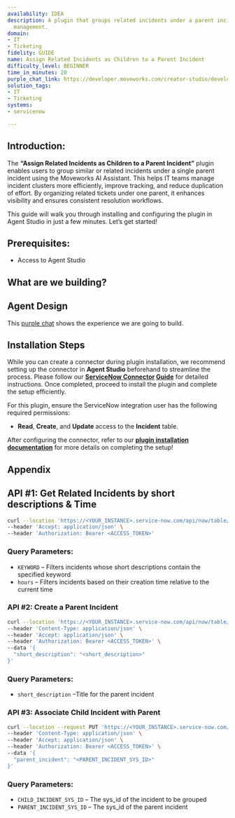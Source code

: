 ```yaml
---
availability: IDEA
description: A plugin that groups related incidents under a parent incident for streamlined
  management.
domain:
- IT
- Ticketing
fidelity: GUIDE
name: Assign Related Incidents as Children to a Parent Incident
difficulty_level: BEGINNER
time_in_minutes: 20
purple_chat_link: https://developer.moveworks.com/creator-studio/developer-tools/purple-chat/?conversation=%7B%22startTimestamp%22%3A%2211%3A43+AM%22%2C%22messages%22%3A%5B%7B%22parts%22%3A%5B%7B%22richText%22%3A%22Can+you+group+all+the+recent+email+server+incidents+under+a+parent+ticket%3F%22%7D%5D%2C%22role%22%3A%22user%22%7D%2C%7B%22parts%22%3A%5B%7B%22richText%22%3A%22Certainly.+To+find+the+relevant+incidents%2C+how+far+back+should+I+look%3F+For+example%2C+%27the+last+2+hours%27%2C+%27since+5+PM+yesterday%27%2C+or+%27in+the+last+3+days%27.%22%7D%5D%2C%22role%22%3A%22assistant%22%7D%2C%7B%22parts%22%3A%5B%7B%22richText%22%3A%22Find+incidents+from+the+last+6+hours%22%7D%5D%2C%22role%22%3A%22user%22%7D%2C%7B%22parts%22%3A%5B%7B%22reasoningSteps%22%3A%5B%7B%22richText%22%3A%22%3Cp%3ESearching+ServiceNow+for+recent+incidents+related+to+%27email+server%27+in+the+last+6+hours.%3C%2Fp%3E%22%2C%22status%22%3A%22success%22%7D%5D%7D%2C%7B%22richText%22%3A%22I+found+5+incidents+created+in+the+last+6+hours+related+to+the+email+server.+Would+you+like+me+to+group+these+under+a+new+parent+incident%3F%22%7D%2C%7B%22citations%22%3A%5B%7B%22citationTitle%22%3A%22INC0054321%3A+Email+not+syncing%22%2C%22connectorName%22%3A%22servicenow%22%7D%2C%7B%22citationTitle%22%3A%22INC0054322%3A+Outlook+connection+error%22%2C%22connectorName%22%3A%22servicenow%22%7D%2C%7B%22citationTitle%22%3A%22INC0054323%3A+Cannot+send%2Freceive+email%22%2C%22connectorName%22%3A%22servicenow%22%7D%2C%7B%22citationTitle%22%3A%22INC0054324%3A+Email+server+down%22%2C%22connectorName%22%3A%22servicenow%22%7D%2C%7B%22citationTitle%22%3A%22INC0054325%3A+Mail+client+unresponsive%22%2C%22connectorName%22%3A%22servicenow%22%7D%5D%7D%2C%7B%22buttons%22%3A%5B%7B%22buttonText%22%3A%22Yes%2C+group+them%22%2C%22style%22%3A%22filled%22%7D%2C%7B%22buttonText%22%3A%22No%2C+don%27t+group%22%2C%22style%22%3A%22outlined%22%7D%5D%7D%5D%2C%22role%22%3A%22assistant%22%7D%2C%7B%22parts%22%3A%5B%7B%22richText%22%3A%22Yes%2C+group+them%22%7D%5D%2C%22role%22%3A%22user%22%7D%2C%7B%22parts%22%3A%5B%7B%22richText%22%3A%22Great.+What+should+the+short+description+%28title%29+of+the+new+parent+incident+be%3F%22%7D%5D%2C%22role%22%3A%22assistant%22%7D%2C%7B%22parts%22%3A%5B%7B%22richText%22%3A%22Email+Server+Outage%22%7D%5D%2C%22role%22%3A%22user%22%7D%2C%7B%22parts%22%3A%5B%7B%22richText%22%3A%22%3Cp%3EOkay%2C+I+will+create+a+new+parent+incident+in+%3Cb%3EServiceNow%3C%2Fb%3E+and+associate+the+5+related+incidents.%3C%2Fp%3E%3Cul%3E%3Cli%3E%3Cb%3EParent+Incident+Description%3A%3C%2Fb%3E+Email+Server+Outage%3C%2Fli%3E%3Cli%3E%3Cb%3EChild+Incidents%3A%3C%2Fb%3E+5+incidents+including+INC0054321%2C+INC0054322%2C+and+INC0054323%3C%2Fli%3E%3C%2Ful%3E%3Cp%3E%3Cb%3EDoes+this+look+correct%3F%3C%2Fb%3E%3C%2Fp%3E%22%7D%2C%7B%22buttons%22%3A%5B%7B%22buttonText%22%3A%22Yes%2C+create+it%22%2C%22style%22%3A%22filled%22%7D%2C%7B%22buttonText%22%3A%22Cancel%22%2C%22style%22%3A%22outlined%22%7D%5D%7D%5D%2C%22role%22%3A%22assistant%22%7D%2C%7B%22parts%22%3A%5B%7B%22richText%22%3A%22Yes%2C+create+it%22%7D%5D%2C%22role%22%3A%22user%22%7D%2C%7B%22parts%22%3A%5B%7B%22reasoningSteps%22%3A%5B%7B%22richText%22%3A%22Creating+parent+incident+%27Email+Server+Outage%27+in+ServiceNow.%22%2C%22status%22%3A%22success%22%7D%2C%7B%22richText%22%3A%22Associating+5+child+incidents.%22%2C%22status%22%3A%22success%22%7D%5D%7D%2C%7B%22richText%22%3A%22Done.+I%27ve+created+the+parent+incident+and+linked+the+5+child+incidents.%22%7D%2C%7B%22citations%22%3A%5B%7B%22citationTitle%22%3A%22INC0054389%3A+Email+Server+Outage%22%2C%22connectorName%22%3A%22servicenow%22%7D%5D%7D%5D%2C%22role%22%3A%22assistant%22%2C%22showFeedbackTray%22%3Atrue%7D%5D%7D
solution_tags:
- IT
- Ticketing
systems:
- servicenow

---
```

## **Introduction:**

The **“Assign Related Incidents as Children to a Parent Incident”** plugin enables users to group similar or related incidents under a single parent incident using the Moveworks AI Assistant. This helps IT teams manage incident clusters more efficiently, improve tracking, and reduce duplication of effort. By organizing related tickets under one parent, it enhances visibility and ensures consistent resolution workflows.

This guide will walk you through installing and configuring the plugin in Agent Studio in just a few minutes. Let’s get started!

## **Prerequisites:**

- Access to Agent Studio

## **What are we building?**

## **Agent Design**

This [purple chat](https://developer.moveworks.com/creator-studio/developer-tools/purple-chat?conversation=%7B%22startTimestamp%22%3A%2211%3A43+AM%22%2C%22messages%22%3A%5B%7B%22parts%22%3A%5B%7B%22richText%22%3A%22Can+you+group+all+the+recent+email+server+incidents+under+a+parent+ticket%3F%22%7D%5D%2C%22role%22%3A%22user%22%7D%2C%7B%22parts%22%3A%5B%7B%22richText%22%3A%22Certainly.+To+find+the+relevant+incidents%2C+how+far+back+should+I+look%3F+For+example%2C+%27the+last+2+hours%27%2C+%27since+5+PM+yesterday%27%2C+or+%27in+the+last+3+days%27.%22%7D%5D%2C%22role%22%3A%22assistant%22%7D%2C%7B%22parts%22%3A%5B%7B%22richText%22%3A%22Find+incidents+from+the+last+6+hours%22%7D%5D%2C%22role%22%3A%22user%22%7D%2C%7B%22parts%22%3A%5B%7B%22reasoningSteps%22%3A%5B%7B%22richText%22%3A%22%3Cp%3ESearching+ServiceNow+for+recent+incidents+related+to+%27email+server%27+in+the+last+6+hours.%3C%2Fp%3E%22%2C%22status%22%3A%22success%22%7D%5D%7D%2C%7B%22richText%22%3A%22I+found+5+incidents+created+in+the+last+6+hours+related+to+the+email+server.+Would+you+like+me+to+group+these+under+a+new+parent+incident%3F%22%7D%2C%7B%22citations%22%3A%5B%7B%22citationTitle%22%3A%22INC0054321%3A+Email+not+syncing%22%2C%22connectorName%22%3A%22servicenow%22%7D%2C%7B%22citationTitle%22%3A%22INC0054322%3A+Outlook+connection+error%22%2C%22connectorName%22%3A%22servicenow%22%7D%2C%7B%22citationTitle%22%3A%22INC0054323%3A+Cannot+send%2Freceive+email%22%2C%22connectorName%22%3A%22servicenow%22%7D%2C%7B%22citationTitle%22%3A%22INC0054324%3A+Email+server+down%22%2C%22connectorName%22%3A%22servicenow%22%7D%2C%7B%22citationTitle%22%3A%22INC0054325%3A+Mail+client+unresponsive%22%2C%22connectorName%22%3A%22servicenow%22%7D%5D%7D%2C%7B%22buttons%22%3A%5B%7B%22buttonText%22%3A%22Yes%2C+group+them%22%2C%22style%22%3A%22filled%22%7D%2C%7B%22buttonText%22%3A%22No%2C+don%27t+group%22%2C%22style%22%3A%22outlined%22%7D%5D%7D%5D%2C%22role%22%3A%22assistant%22%7D%2C%7B%22parts%22%3A%5B%7B%22richText%22%3A%22Yes%2C+group+them%22%7D%5D%2C%22role%22%3A%22user%22%7D%2C%7B%22parts%22%3A%5B%7B%22richText%22%3A%22Great.+What+should+the+short+description+%28title%29+of+the+new+parent+incident+be%3F%22%7D%5D%2C%22role%22%3A%22assistant%22%7D%2C%7B%22parts%22%3A%5B%7B%22richText%22%3A%22Email+Server+Outage%22%7D%5D%2C%22role%22%3A%22user%22%7D%2C%7B%22parts%22%3A%5B%7B%22richText%22%3A%22%3Cp%3EOkay%2C+I+will+create+a+new+parent+incident+in+%3Cb%3EServiceNow%3C%2Fb%3E+and+associate+the+5+related+incidents.%3C%2Fp%3E%3Cul%3E%3Cli%3E%3Cb%3EParent+Incident+Description%3A%3C%2Fb%3E+Email+Server+Outage%3C%2Fli%3E%3Cli%3E%3Cb%3EChild+Incidents%3A%3C%2Fb%3E+5+incidents+including+INC0054321%2C+INC0054322%2C+and+INC0054323%3C%2Fli%3E%3C%2Ful%3E%3Cp%3E%3Cb%3EDoes+this+look+correct%3F%3C%2Fb%3E%3C%2Fp%3E%22%7D%2C%7B%22buttons%22%3A%5B%7B%22buttonText%22%3A%22Yes%2C+create+it%22%2C%22style%22%3A%22filled%22%7D%2C%7B%22buttonText%22%3A%22Cancel%22%2C%22style%22%3A%22outlined%22%7D%5D%7D%5D%2C%22role%22%3A%22assistant%22%7D%2C%7B%22parts%22%3A%5B%7B%22richText%22%3A%22Yes%2C+create+it%22%7D%5D%2C%22role%22%3A%22user%22%7D%2C%7B%22parts%22%3A%5B%7B%22reasoningSteps%22%3A%5B%7B%22richText%22%3A%22Creating+parent+incident+%27Email+Server+Outage%27+in+ServiceNow.%22%2C%22status%22%3A%22success%22%7D%2C%7B%22richText%22%3A%22Associating+5+child+incidents.%22%2C%22status%22%3A%22success%22%7D%5D%7D%2C%7B%22richText%22%3A%22Done.+I%27ve+created+the+parent+incident+and+linked+the+5+child+incidents.%22%7D%2C%7B%22citations%22%3A%5B%7B%22citationTitle%22%3A%22INC0054389%3A+Email+Server+Outage%22%2C%22connectorName%22%3A%22servicenow%22%7D%5D%7D%5D%2C%22role%22%3A%22assistant%22%2C%22showFeedbackTray%22%3Atrue%7D%5D%7D) shows the experience we are going to build.

## **Installation Steps**

While you can create a connector during plugin installation, we recommend setting up the connector in **Agent Studio** beforehand to streamline the process. Please follow our **[ServiceNow Connector](https://developer.moveworks.com/marketplace/package/?id=servicenow&hist=home%2Cbrws#how-to-implement) [Guide](https://developer.moveworks.com/marketplace/package/?id=salesforce&hist=home%2Cbrws#how-to-implement)** for detailed instructions. Once completed, proceed to install the plugin and complete the setup efficiently.

For this plugin, ensure the ServiceNow integration user has the following required permissions:

- **Read**, **Create**, and **Update** access to the **Incident** table.

After configuring the connector, refer to our [**plugin installation documentation**](https://help.moveworks.com/docs/ai-agent-marketplace-installation) for more details on completing the setup!

## **Appendix**

## API #1: Get Related Incidents by short descriptions & Time

```bash
curl --location 'https://<YOUR_INSTANCE>.service-now.com/api/now/table/incident?sysparm_query=sys_created_onRELATIVEGE%40hour%40ago%40<hours>%5Eshort_descriptionLIKE<KEYWORD>&sysparm_fields=number%2Cshort_description%2Csys_id' \
--header 'Accept: application/json' \
--header 'Authorization: Bearer <ACCESS_TOKEN>'
```

### **Query Parameters:**

- `KEYWORD` – Filters incidents whose short descriptions contain the specified keyword
- `hours` – Filters incidents based on their creation time relative to the current time

### API #2: Create a Parent Incident

```bash
curl --location 'https://<YOUR_INSTANCE>.service-now.com/api/now/table/incident' \
--header 'Content-Type: application/json' \
--header 'Accept: application/json' \
--header 'Authorization: Bearer <ACCESS_TOKEN>' \
--data '{
  "short_description": "<short_description>"
}'
```

### **Query Parameters:**

- `short_description` –Title for the parent incident

### **API #3: Associate Child Incident with Parent**

```bash
curl --location --request PUT 'https://<YOUR_INSTANCE>.service-now.com/api/now/table/incident/<CHILD_INCIDENT_SYS_ID>' \
--header 'Content-Type: application/json' \
--header 'Accept: application/json' \
--header 'Authorization: Bearer <ACCESS_TOKEN>' \
--data '{
  "parent_incident": "<PARENT_INCIDENT_SYS_ID>"
}'
```

### **Query Parameters:**

- `CHILD_INCIDENT_SYS_ID` – The sys_id of the incident to be grouped
- `PARENT_INCIDENT_SYS_ID` – The sys_id of the parent incident

##